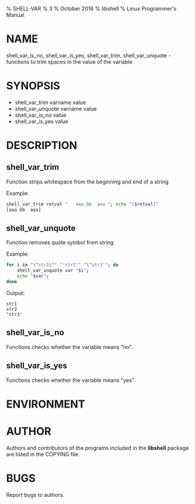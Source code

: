 % SHELL-VAR
% 3
% October 2016
% libshell
% Linux Programmer's Manual

# NAME #

shell_var_is_no, shell_var_is_yes, shell_var_trim, shell_var_unquote - functions
to trim spaces in the value of the variable

# SYNOPSIS #

- shell_var_trim varname value
- shell_var_unquote varname value
- shell_var_is_no value
- shell_var_is_yes value

# DESCRIPTION #

## shell_var_trim ##
Function strips whitespace from the beginning and end of a string

Example:
```bash
shell_var_trim retval "   aaa bb  aaa "; echo "[$retval]"
[aaa bb  aaa]
```

## shell_var_unquote ##
Function removes quote symbol from string

Example:
```bash
for i in "\"str1\"" "'str2'" "\"str3'"; do
    shell_var_unquote var "$i";
    echo "$var";
done
```
Output:
```
str1
str2
"str3'
```

## shell_var_is_no ##
Functions checks whether the variable means "no".

## shell_var_is_yes ##
Functions checks whether the variable means "yes".

# ENVIRONMENT #

# AUTHOR #
Authors and contributors of the programs included in the **libshell** package are listed
in the COPYING file.

# BUGS #
Report bugs to authors.

